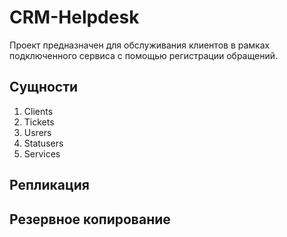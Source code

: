 # CRM-Helpdesk
Проект предназначен для обслуживания клиентов в рамках подключенного сервиса с помощью регистрации обращений.

## Сущности
1. Clients
2. Tickets
3. Usrers
4. Statusers
5. Services 

## Репликация

## Резервное копирование
